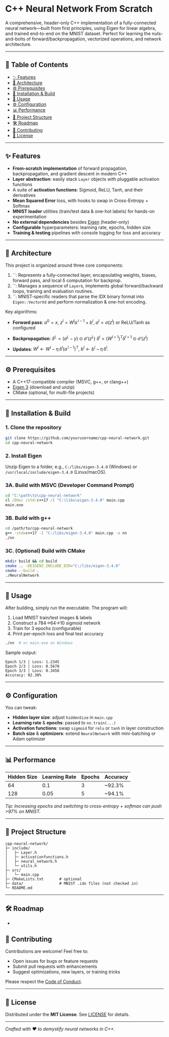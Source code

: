 # C++ Neural Network From Scratch

&#x20;

A comprehensive, header-only C++ implementation of a fully-connected neural network—built from first principles, using Eigen for linear algebra, and trained end-to-end on the MNIST dataset. Perfect for learning the nuts-and-bolts of forward/backpropagation, vectorized operations, and network architecture.

---

## 🚀 Table of Contents

* [✨ Features](#✨-features)
* [📐 Architecture](#📐-architecture)
* [⚙️ Prerequisites](#⚙️-prerequisites)
* [🔧 Installation & Build](#🔧-installation--build)
* [🎯 Usage](#🎯-usage)
* [⚙️ Configuration](#⚙️-configuration)
* [📊 Performance](#📊-performance)
* [📁 Project Structure](#📁-project-structure)
* [🛠️ Roadmap](#🛠️-roadmap)
* [🤝 Contributing](#🤝-contributing)
* [📄 License](#📄-license)

---

## ✨ Features

* **From-scratch implementation** of forward propagation, backpropagation, and gradient descent in modern C++
* **Layer abstraction**: easily stack `Layer` objects with pluggable activation functions
* A suite of **activation functions**: Sigmoid, ReLU, Tanh, and their derivatives
* **Mean Squared Error** loss, with hooks to swap in Cross-Entropy + Softmax
* **MNIST loader** utilities (train/test data & one-hot labels) for hands-on experimentation
* **No external dependencies** besides [Eigen](https://eigen.tuxfamily.org) (header-only)
* **Configurable** hyperparameters: learning rate, epochs, hidden size
* **Training & testing** pipelines with console logging for loss and accuracy

---

## 📐 Architecture

This project is organized around three core components:

1. \`\`: Represents a fully-connected layer, encapsulating weights, biases, forward pass, and local δ computation for backprop.
2. \`\`: Manages a sequence of `Layer`s, implements global forward/backward loops, training and evaluation routines.
3. \`\`: MNIST-specific readers that parse the IDX binary format into `Eigen::VectorXd` and perform normalization & one-hot encoding.

Key algorithms:

* **Forward pass**: $a^0 = x,$
  $z^l = W^l a^{\,l-1} + b^l,$
  $a^l = \sigma(z^l)$ or ReLU/Tanh as configured

* **Backpropagation**: $\delta^L = (a^L - y) \odot \sigma'(z^L)$
  $\delta^l = (W^{l+1})^T \delta^{l+1} \odot \sigma'(z^l)$

* **Updates**: $W^l \gets W^l - \eta\, \delta^l (a^{\,l-1})^T,$
  $b^l \gets b^l - \eta\, \delta^l.$

---

## ⚙️ Prerequisites

* A C++17-compatible compiler (MSVC, g++, or clang++)
* [Eigen 3](https://gitlab.com/libeigen/eigen) (download and unzip)
* CMake (optional, for multi-file projects)

---

## 🔧 Installation & Build

### 1. Clone the repository

```bash
git clone https://github.com/yourusername/cpp-neural-network.git
cd cpp-neural-network
```

### 2. Install Eigen

Unzip Eigen to a folder, e.g., `C:/libs/eigen-3.4.0` (Windows) or `/usr/local/include/eigen-3.4.0` (Linux/macOS).

### 3A. Build with MSVC (Developer Command Prompt)

```bat
cd "C:\path\to\cpp-neural-network"
cl /EHsc /std:c++17 /I "C:\libs\eigen-3.4.0" main.cpp
main.exe
```

### 3B. Build with g++

```bash
cd /path/to/cpp-neural-network
g++ -std=c++17 -I "C:/libs/eigen-3.4.0" main.cpp -o nn
./nn
```

### 3C. (Optional) Build with CMake

```bash
mkdir build && cd build
cmake .. -DEIGEN3_INCLUDE_DIR="C:/libs/eigen-3.4.0"
cmake --build .
./NeuralNetwork
```

---

## 🎯 Usage

After building, simply run the executable. The program will:

1. Load MNIST train/test images & labels
2. Construct a 784→64→10 sigmoid network
3. Train for 3 epochs (configurable)
4. Print per-epoch loss and final test accuracy

```bash
./nn  # or main.exe on Windows
```

Sample output:

```
Epoch 1/3 | Loss: 1.2345
Epoch 2/3 | Loss: 0.5678
Epoch 3/3 | Loss: 0.3456
Accuracy: 92.30%
```

---

## ⚙️ Configuration

You can tweak:

* **Hidden layer size**: adjust `hiddenSize` in `main.cpp`
* **Learning rate** & **epochs**: passed to `nn.train(...)`
* **Activation functions**: swap `sigmoid` for `relu` or `tanh` in layer construction
* **Batch size** & **optimizers**: extend `NeuralNetwork` with mini-batching or Adam optimizer

---

## 📊 Performance

| Hidden Size | Learning Rate | Epochs | Accuracy |
| ----------- | ------------- | ------ | -------- |
| 64          | 0.1           | 3      | \~92.3%  |
| 128         | 0.05          | 5      | \~94.1%  |

*Tip: Increasing epochs and switching to cross-entropy + softmax can push >97% on MNIST.*

---

## 📁 Project Structure

```
cpp-neural-network/
├─ include/
│   ├─ Layer.h
│   ├─ activationfunctions.h
│   ├─ neural_network.h
│   └─ utils.h
├─ src/
│   └─ main.cpp
├─ CMakeLists.txt       # optional
├─ data/                # MNIST .idx files (not checked in)
└─ README.md
```

---

## 🛠️ Roadmap

*

## 🤝 Contributing

Contributions are welcome! Feel free to:

* Open issues for bugs or feature requests
* Submit pull requests with enhancements
* Suggest optimizations, new layers, or training tricks

Please respect the [Code of Conduct](CODE_OF_CONDUCT.md).

---

## 📄 License

Distributed under the **MIT License**. See [LICENSE](LICENSE) for details.

---

*Crafted with ❤️ to demystify neural networks in C++.*
